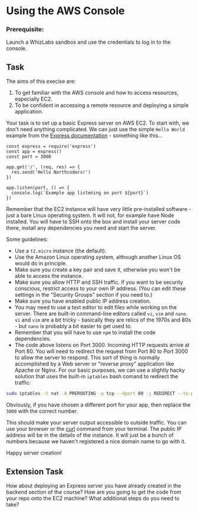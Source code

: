 # Using the AWS Console

### Prerequisite: 
Launch a WhizLabs sandbox and use the credentials to log in to the console.

## Task

The aims of this execise are:
1. To get familiar with the AWS console and how to access resources, especially EC2.
1. To be confident in accessing a remote resource and deploying a simple application.

Your task is to set up a basic Express server on AWS EC2.  To start with, we don't need anything complicated. We can just use the simple `Hello World` example from the [Express documentation](https://expressjs.com/en/starter/hello-world.html) - something like this...
```node
const express = require('express')
const app = express()
const port = 3000

app.get('/', (req, res) => {
  res.send('Hello Northcoders!')
})

app.listen(port, () => {
  console.log(`Example app listening on port ${port}`)
})
```

Remember that the EC2 instance will have very little pre-installed software - just a bare Linux operating system. It will not, for example have Node installed. You will have to SSH onto the box and install your server code there, install any dependencies you need and start the server. 

Some guidelines:
 - Use a `t2.micro` instance (the default).
 - Use the Amazon Linux operating system, although another Linux OS would do in principle. 
 - Make sure you create a key pair and save it, otherwise you won't be able to access the instance.
 - Make sure you allow HTTP and SSH traffic. If you want to be security conscious, restrict access to your own IP address. (You can edit these settings in the "Security Groups" section if you need to.)
 - Make sure you have enabled public IP address creation.
 - You may need to use a text editor to edit files while working on the server. There are built-in command-line editors called `vi`, `vim` and `nano`. `vi` and `vim` are a bit tricky - basically they are relics of the 1970s and 80s - but `nano` is probably a bit easier to get used to.
 - Remember that you will have to use `npm` to install the code dependencies.
 - The code above listens on Port 3000. Incoming HTTP requests arrive at Port 80. You will need to redirect the request from Port 80 to Port 3000 to allow the server to respond. This sort of thing is normally accomplished by a Web server or "reverse proxy" application like Apache or Nginx. For our basic purposes, we can use a slightly hacky solution that uses the built-in `iptables` bash comand to redirect the traffic:
```bash
sudo iptables -t nat -A PREROUTING -p tcp --dport 80 -j REDIRECT --to-ports 3000
```
Obviously, if you have chosen a different port for your app, then replace the `3000` with the correct number.

This should make your server output accessible to outside traffic. You can use your browser or the [curl](https://linuxize.com/post/curl-command-examples/) command from your terminal. The public IP address will be in the details of the instance. It will just be a bunch of numbers because we haven't registered a nice domain name to go with it.

Happy server creation!

## Extension Task
How about deploying an Express server you have already created in the backend section of the course? How are you going to get the code from your repo onto the EC2 machine? What additional steps do you need to take?
